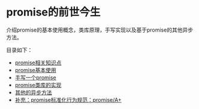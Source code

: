# promise的前世今生

介绍promise的基本使用概念，类库原理，手写实现以及基于promise的其他异步方法。

目录如下：

- [promise相关知识点](https://github.com/lpldplws/promise_learning/blob/master/article/0.promise%E7%9B%B8%E5%85%B3%E7%9F%A5%E8%AF%86%E7%82%B9.md)
- [promise基本使用](https://github.com/lpldplws/promise_learning/blob/master/article/1.promise%E5%9F%BA%E6%9C%AC%E4%BD%BF%E7%94%A8.md)
- [手写一个promise](https://github.com/lpldplws/promise_learning/blob/master/article/2.%E6%89%8B%E5%86%99%E4%B8%80%E4%B8%AApromise.md)
- [promise类库的实现](https://github.com/lpldplws/promise_learning/blob/master/article/3.promise%E7%B1%BB%E5%BA%93%E7%9A%84%E5%AE%9E%E7%8E%B0.md)
- [其他的异步方法](https://github.com/lpldplws/promise_learning/blob/master/article/4.%E5%85%B6%E4%BB%96%E7%9A%84%E5%BC%82%E6%AD%A5%E6%96%B9%E6%B3%95.md)
- [补充：promise标准化行为规范：promise/A+](https://github.com/lpldplws/promise_learning/blob/master/article/5.promise%E6%A0%87%E5%87%86%E5%8C%96%E8%A1%8C%E4%B8%BA%E8%A7%84%E8%8C%83%EF%BC%9ApromiseA%2B.md)



